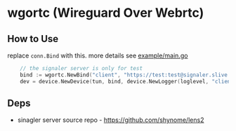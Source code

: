 # wgortc (Wireguard Over Webrtc)

## How to Use

replace `conn.Bind` with this. more details see [example/main.go](./example/main.go)

```go
	// the signaler server is only for test
	bind := wgortc.NewBind("client", "https://test:test@signaler.slive.fun")
	dev = device.NewDevice(tun, bind, device.NewLogger(loglevel, "client"))
```

## Deps

- sinagler server source repo - <https://github.com/shynome/lens2>
